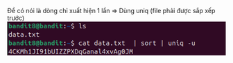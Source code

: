 Đề có nói là dòng chỉ xuất hiện 1 lần
=> Dùng uniq (file phải được sắp xếp trước)
![alt text](writeup/anh/10.png)